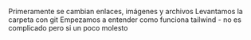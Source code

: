 Primeramente se cambian enlaces, imágenes y archivos
Levantamos la carpeta con git 
Empezamos a entender como funciona tailwind - no es complicado pero si un poco molesto

